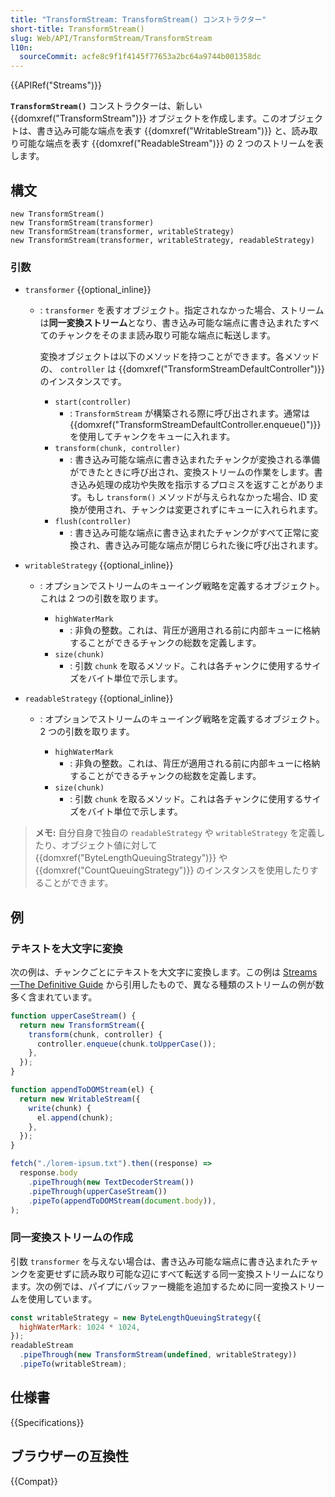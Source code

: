 ```yaml
---
title: "TransformStream: TransformStream() コンストラクター"
short-title: TransformStream()
slug: Web/API/TransformStream/TransformStream
l10n:
  sourceCommit: acfe8c9f1f4145f77653a2bc64a9744b001358dc
---
```


{{APIRef("Streams")}}

**`TransformStream()`** コンストラクターは、新しい {{domxref("TransformStream")}} オブジェクトを作成します。このオブジェクトは、書き込み可能な端点を表す {{domxref("WritableStream")}} と、読み取り可能な端点を表す {{domxref("ReadableStream")}} の 2 つのストリームを表します。

## 構文

```js-nolint
new TransformStream()
new TransformStream(transformer)
new TransformStream(transformer, writableStrategy)
new TransformStream(transformer, writableStrategy, readableStrategy)
```

### 引数

- `transformer` {{optional_inline}}

  - : `transformer` を表すオブジェクト。指定されなかった場合、ストリームは**同一変換ストリーム**となり、書き込み可能な端点に書き込まれたすべてのチャンクをそのまま読み取り可能な端点に転送します。

    変換オブジェクトは以下のメソッドを持つことができます。各メソッドの、 `controller` は {{domxref("TransformStreamDefaultController")}} のインスタンスです。

    - `start(controller)`
      - : `TransformStream` が構築される際に呼び出されます。通常は {{domxref("TransformStreamDefaultController.enqueue()")}} を使用してチャンクをキューに入れます。
    - `transform(chunk, controller)`
      - : 書き込み可能な端点に書き込まれたチャンクが変換される準備ができたときに呼び出され、変換ストリームの作業をします。書き込み処理の成功や失敗を指示するプロミスを返すことがあります。もし `transform()` メソッドが与えられなかった場合、ID 変換が使用され、チャンクは変更されずにキューに入れられます。
    - `flush(controller)`
      - : 書き込み可能な端点に書き込まれたチャンクがすべて正常に変換され、書き込み可能な端点が閉じられた後に呼び出されます。

- `writableStrategy` {{optional_inline}}

  - : オプションでストリームのキューイング戦略を定義するオブジェクト。これは 2 つの引数を取ります。

    - `highWaterMark`
      - : 非負の整数。これは、背圧が適用される前に内部キューに格納することができるチャンクの総数を定義します。
    - `size(chunk)`
      - : 引数 `chunk` を取るメソッド。これは各チャンクに使用するサイズをバイト単位で示します。

- `readableStrategy` {{optional_inline}}

  - : オプションでストリームのキューイング戦略を定義するオブジェクト。 2 つの引数を取ります。

    - `highWaterMark`
      - : 非負の整数。これは、背圧が適用される前に内部キューに格納することができるチャンクの総数を定義します。
    - `size(chunk)`
      - : 引数 `chunk` を取るメソッド。これは各チャンクに使用するサイズをバイト単位で示します。

> **メモ:** 自分自身で独自の `readableStrategy` や `writableStrategy` を定義したり、オブジェクト値に対して {{domxref("ByteLengthQueuingStrategy")}} や {{domxref("CountQueuingStrategy")}} のインスタンスを使用したりすることができます。

## 例

### テキストを大文字に変換

次の例は、チャンクごとにテキストを大文字に変換します。この例は [Streams—The Definitive Guide](https://web.dev/streams/) から引用したもので、異なる種類のストリームの例が数多く含まれています。

```js
function upperCaseStream() {
  return new TransformStream({
    transform(chunk, controller) {
      controller.enqueue(chunk.toUpperCase());
    },
  });
}

function appendToDOMStream(el) {
  return new WritableStream({
    write(chunk) {
      el.append(chunk);
    },
  });
}

fetch("./lorem-ipsum.txt").then((response) =>
  response.body
    .pipeThrough(new TextDecoderStream())
    .pipeThrough(upperCaseStream())
    .pipeTo(appendToDOMStream(document.body)),
);
```

### 同一変換ストリームの作成

引数 `transformer` を与えない場合は、書き込み可能な端点に書き込まれたチャンクを変更せずに読み取り可能な辺にすべて転送する同一変換ストリームになります。次の例では、パイプにバッファー機能を追加するために同一変換ストリームを使用しています。

```js
const writableStrategy = new ByteLengthQueuingStrategy({
  highWaterMark: 1024 * 1024,
});
readableStream
  .pipeThrough(new TransformStream(undefined, writableStrategy))
  .pipeTo(writableStream);
```

## 仕様書

{{Specifications}}

## ブラウザーの互換性

{{Compat}}
